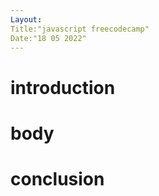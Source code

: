```yaml
---
Layout:
Title:"javascript freecodecamp"
Date:"18 05 2022"
---
```


# introduction

# body

# conclusion